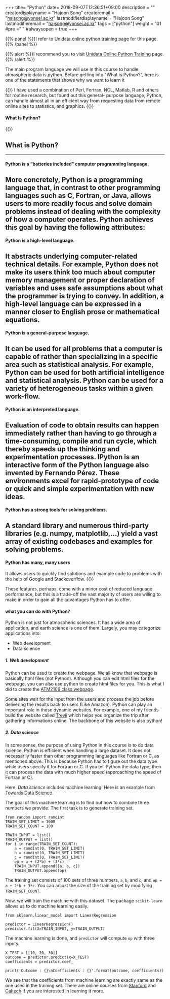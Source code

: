 +++
title= "Python"
date= 2018-09-07T12:36:51+09:00
description = ""
creatordisplayname = "Hajoon Song"
creatoremail = "hajsong@yonsei.ac.kr"
lastmodifierdisplayname = "Hajoon Song"
lastmodifieremail = "hajsong@yonsei.ac.kr"
tags = ["python"]
weight = 101
#pre ="<i class='fa fa-edit' ></i> "
#alwaysopen = true
+++

{{% panel %}}I refer to [Unidata online python training page](https://unidata.github.io/online-python-training/introduction.html) for this page.{{% /panel %}}

{{% alert %}}I recommend you to visit [Unidata Online Python Training](https://unidata.github.io/online-python-training/) page.{{% /alert %}}


The main program language we will use in this course to handle atmospheric data is python.
Before getting into "What is Python?", here is one of the statements that shows why we want to learn it

{{<icon name="fa-quote-left" >}}
I have used a combination of Perl, Fortran, NCL, Matlab, R and others for routine research, but found out this general- purpose language, Python, can handle almost all in an efficient way from requesting data from remote online sites to statistics, and graphics.
{{<icon name="fa-quote-right" >}}

#### What Is Python?
{{<revealjs theme="night" transition="fade" >}}
## What is Python?
---
#### Python is a “batteries included” computer programming language.
More concretely, Python is a programming language that, in contrast to other programming languages such as C, Fortran, or Java, allows users to more readily focus and solve domain problems instead of dealing with the complexity of how a computer operates. Python achieves this goal by having the following attributes:
---
#### Python is a **high-level** language.
It abstracts underlying computer-related technical details. For example, Python does not make its users think too much about computer memory management or proper declaration of variables and uses safe assumptions about what the programmer is trying to convey. In addition, a high-level language can be expressed in a manner closer to English prose or mathematical equations.
---
#### Python is a **general-purpose** language.
It can be used for all problems that a computer is capable of rather than specializing in a specific area such as statistical analysis. For example, Python can be used for both artificial intelligence and statistical analysis. Python can be used for a variety of heterogeneous tasks within a given work-flow.
---
#### Python is an **interpreted** language.
Evaluation of code to obtain results can happen immediately rather than having to go through a time-consuming, compile and run cycle, which thereby speeds up the thinking and experimentation processes. IPython is an interactive form of the Python language also invented by Fernando Pérez. These environments excel for rapid-prototype of code or quick and simple experimentation with new ideas.
---
#### Python has a strong tools for solving problems.
A standard library and numerous third-party libraries (e.g. numpy, matplotlib,...) yield a vast array of existing codebases and examples for solving problems.
---
#### Python has many, many users
It allows users to quickly find solutions and example code to problems with the help of Google and Stackoverflow.
{{</revealjs>}}

These features, perhaps, come with a minor cost of reduced language performance, but this is a trade-off the vast majority of users are willing to make in order to gain all the advantages Python has to offer.

#### what you can do with Python?
Python is not just for atmospheric sciences. It has a wide area of application, and earth science is one of them.
Largely, you may categorize applications into:

+ Web development
+ Data science

##### 1. Web development
Python can be used to create the webpage.
We all know that webpage is basically html files (not Python).
Although you can edit html files for the webpage, you can also use python to create html files for you.
This is what I did to create the [ATM2106 class webpage](https://hajsong.github.io/ATM2106/).

Some sites wait for the input from the users and process the job before delivering the results back to users (Like Amazon).
Python can play an important role in these dynamic websites. For example, one of my friends build the website called [Trevii](https://www.trevii.com/D/1/NYC) which helps you organize the trip after gathering informations online. The backbone of this website is also python!

##### 2. Data science
In some sense, the purpose of using Python in this course is to do data science.
Python is efficient when handling a large dataset. It does not necessarily faster than other programming languages like Fortran or C, as mentioned above. This is because Python has to figure out the data type while users specify it for Fortran or C. If you tell Python the data type, then it can process the data with much higher speed (approaching the speed of Fortran or C).

Here, *Data science* includes machine learning! Here is an example from [Towards Data Science](https://towardsdatascience.com/simple-machine-learning-model-in-python-in-5-lines-of-code-fe03d72e78c6).

The goal of this machine learning is to find out how to combine three numbers we provide.
The first task is to generate training set.
```
from random import randint
TRAIN_SET_LIMIT = 1000
TRAIN_SET_COUNT = 100

TRAIN_INPUT = list()
TRAIN_OUTPUT = list()
for i in range(TRAIN_SET_COUNT):
    a = randint(0, TRAIN_SET_LIMIT)
    b = randint(0, TRAIN_SET_LIMIT)
    c = randint(0, TRAIN_SET_LIMIT)
    op = a + (2*b) + (3*c)
    TRAIN_INPUT.append([a, b, c])
    TRAIN_OUTPUT.append(op)
```
The training set consists of 100 sets of three numbers, ```a```, ```b```, and ```c```, and ```op = a + 2*b + 3*c```.
You can adjust the size of the training set by modifying ```TRAIN_SET_COUNT```.

Now, we will train the machine with this dataset. The package ```scikit-learn``` allows us to do machine learning easily.
```
from sklearn.linear_model import LinearRegression

predictor = LinearRegression()
predictor.fit(X=TRAIN_INPUT, y=TRAIN_OUTPUT)
```
The machine learning is done, and ```predictor``` will compute ```op``` with three inputs.
```
X_TEST = [[10, 20, 30]]
outcome = predictor.predict(X=X_TEST)
coefficients = predictor.coef_

print('Outcome : {}\nCoefficients : {}'.format(outcome, coefficients))
```
We see that the coefficients from machine learning are exactly same as the one used in the training set.
There are online courses from [Stanford](https://www.coursera.org/learn/machine-learning) and [Caltech](https://work.caltech.edu/telecourse.html) if you are interested in learning it more.

